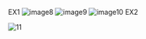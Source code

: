 EX1
![image8](https://github.com/user-attachments/assets/59321eef-df39-4bc7-8930-2930c77f2ffc)
![image9](https://github.com/user-attachments/assets/a6d3551c-5dcd-4724-90a5-6530fe3caa8d)
![image10](https://github.com/user-attachments/assets/fb297315-6617-43cc-86a6-0ea332988536)
EX2

![11](https://github.com/user-attachments/assets/a0801984-0981-43a3-a06e-40f434d521be)
